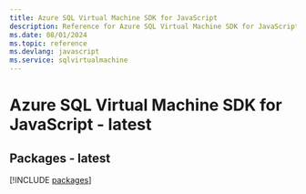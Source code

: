 ```yaml
---
title: Azure SQL Virtual Machine SDK for JavaScript
description: Reference for Azure SQL Virtual Machine SDK for JavaScript
ms.date: 08/01/2024
ms.topic: reference
ms.devlang: javascript
ms.service: sqlvirtualmachine
---
```

# Azure SQL Virtual Machine SDK for JavaScript - latest
## Packages - latest
[!INCLUDE [packages](sql-virtual-machine-index.md)]